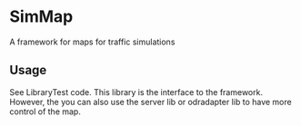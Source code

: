# SimMap

A framework for maps for traffic simulations

## Usage

See LibraryTest code. This library is the interface to the framework. However, the you can also use the server lib or odradapter lib to have more control of the map. 
